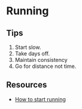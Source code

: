 # Running

## Tips

1. Start slow.
2. Take days off.
3. Maintain consistency
4. Go for distance not time.

## Resources
- [How to start running](https://www.nytimes.com/guides/well/how-to-start-running)

